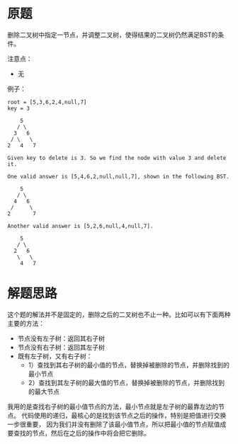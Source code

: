 # 原题
删除二叉树中指定一节点，并调整二叉树，使得结果的二叉树仍然满足BST的条件。

注意点：

  - 无

例子：

```
root = [5,3,6,2,4,null,7]
key = 3

    5
   / \
  3   6
 / \   \
2   4   7

Given key to delete is 3. So we find the node with value 3 and delete it.

One valid answer is [5,4,6,2,null,null,7], shown in the following BST.

    5
   / \
  4   6
 /     \
2       7

Another valid answer is [5,2,6,null,4,null,7].

    5
   / \
  2   6
   \   \
    4   7
```

# 解题思路
这个题的解法并不是固定的，删除之后的二叉树也不止一种。比如可以有下面两种主要的方法：

  - 节点没有左子树：返回其右子树
  - 节点没有右子树：返回其左子树
  - 既有左子树，又有右子树： 
    - 1）查找到其右子树的最小值的节点，替换掉被删除的节点，并删除找到的最小节点 
    - 2）查找到其左子树的最大值的节点，替换掉被删除的节点，并删除找到的最大节点
    
我用的是查找右子树的最小值节点的方法，最小节点就是左子树的最靠左边的节点。
代码使用的递归，最核心的是找到该节点之后的操作，特别是把值进行交换一步很重要，
因为我们并没有删除了该最小值节点，所以把最小值的节点赋值成要查找的节点，然后在之后的操作中将会把它删除。

